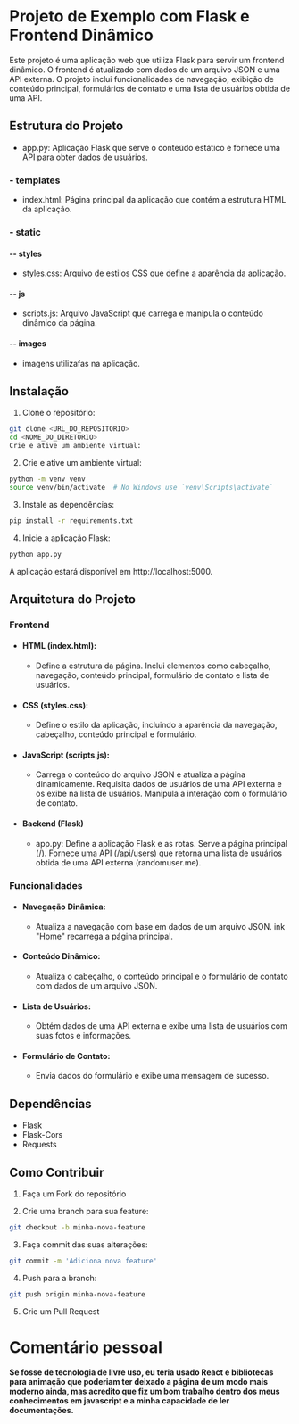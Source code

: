 # Projeto de Exemplo com Flask e Frontend Dinâmico
Este projeto é uma aplicação web que utiliza Flask para servir um frontend dinâmico. O frontend é atualizado com dados de um arquivo JSON e uma API externa. O projeto inclui funcionalidades de navegação, exibição de conteúdo principal, formulários de contato e uma lista de usuários obtida de uma API.

## Estrutura do Projeto
* app.py: Aplicação Flask que serve o conteúdo estático e fornece uma API para obter dados de usuários.
### - templates
* index.html: Página principal da aplicação que contém a estrutura HTML da aplicação.
### - static
#### -- styles
* styles.css: Arquivo de estilos CSS que define a aparência da aplicação.
#### -- js
* scripts.js: Arquivo JavaScript que carrega e manipula o conteúdo dinâmico da página.
#### -- images
* imagens utilizafas na aplicação.

## Instalação
1. Clone o repositório:

```bash
git clone <URL_DO_REPOSITORIO>
cd <NOME_DO_DIRETORIO>
Crie e ative um ambiente virtual:
```
2. Crie e ative um ambiente virtual:
```bash
python -m venv venv
source venv/bin/activate  # No Windows use `venv\Scripts\activate`
```
3. Instale as dependências:

```bash
pip install -r requirements.txt
```
4. Inicie a aplicação Flask:

```bash
python app.py
```
A aplicação estará disponível em http://localhost:5000.

## Arquitetura do Projeto

### Frontend
* #### HTML (index.html):

    * Define a estrutura da página.
Inclui elementos como cabeçalho, navegação, conteúdo principal, formulário de contato e lista de usuários.

* #### CSS (styles.css):

    * Define o estilo da aplicação, incluindo a aparência da navegação, cabeçalho, conteúdo principal e formulário.

* #### JavaScript (scripts.js):

    * Carrega o conteúdo do arquivo JSON e atualiza a página dinamicamente.
    Requisita dados de usuários de uma API externa e os exibe na lista de usuários.
    Manipula a interação com o formulário de contato.

* #### Backend (Flask)
     * app.py:
    Define a aplicação Flask e as rotas.
    Serve a página principal (/).
    Fornece uma API (/api/users) que retorna uma lista de usuários obtida de uma API externa (randomuser.me).

### Funcionalidades

* #### Navegação Dinâmica:

    * Atualiza a navegação com base em dados de um arquivo JSON.
    ink "Home" recarrega a página principal.

* #### Conteúdo Dinâmico:

    * Atualiza o cabeçalho, o conteúdo principal e o formulário de contato com dados de um arquivo JSON.

* #### Lista de Usuários:

    * Obtém dados de uma API externa e exibe uma lista de usuários com suas fotos e informações.

* #### Formulário de Contato:

    * Envia dados do formulário e exibe uma mensagem de sucesso.

## Dependências
* Flask
* Flask-Cors
* Requests

## Como Contribuir
1. Faça um Fork do repositório

2. Crie uma branch para sua feature:

```bash
git checkout -b minha-nova-feature
```

3. Faça commit das suas alterações:

```bash
git commit -m 'Adiciona nova feature'
```
4. Push para a branch:

```bash
git push origin minha-nova-feature
```
5. Crie um Pull Request



# Comentário pessoal
**Se fosse de tecnologia de livre uso, eu teria usado React e bibliotecas para animação que poderiam ter deixado a página de um modo mais moderno ainda, mas acredito que fiz um bom trabalho dentro dos meus conhecimentos em javascript e a minha capacidade de ler documentações.**